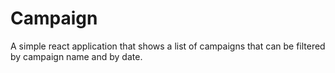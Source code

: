 # Campaign
A simple react application that shows a list of campaigns that can be filtered by campaign name and by date.
